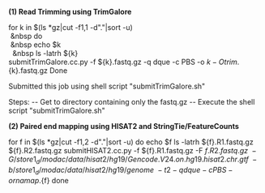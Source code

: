 
**(1) Read Trimming using TrimGalore**

for k in $(ls *gz|cut -f1,1 -d"."|sort -u) <br />
  &nbsp;&nbsp do <br />
    &nbsp;&nbsp echo $k <br />
     &nbsp;&nbsp;&nbsp ls -latrh ${k} <br />
    submitTrimGalore.cc.py -f ${k}.fastq.gz -q dque -c PBS -o ${k} -O trim.${k}.fastq.gz
Done

Submitted this job using shell script "submitTrimGalore.sh"

Steps:
  -- Get to directory containing only the fastq.gz
  -- Execute the shell script "submitTrimGalore.sh"

**(2) Paired end mapping using HISAT2 and StringTie/FeatureCounts**

for f in $(ls *gz|cut -f1,2 -d"."|sort -u)
do 
echo $f
ls -latrh ${f}.R1.fastq.gz ${f}.R2.fastq.gz
submitHISAT2.cc.py -f ${f}.R1.fastq.gz -F  ${f}.R2.fastq.gz  \ 
  -G /store1_d/modac/data/hisat2/hg19/Gencode.V24.on.hg19.hisat2.chr.gtf \ 
    -b /store1_d/modac/data/hisat2/hg19/genome  \ 
    -t 2 -q dque -c PBS -o rnamap.${f}
done

